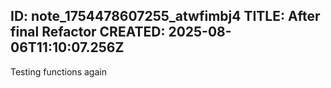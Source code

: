 ID: note_1754478607255_atwfimbj4
TITLE: After final Refactor
CREATED: 2025-08-06T11:10:07.256Z
---
Testing functions again